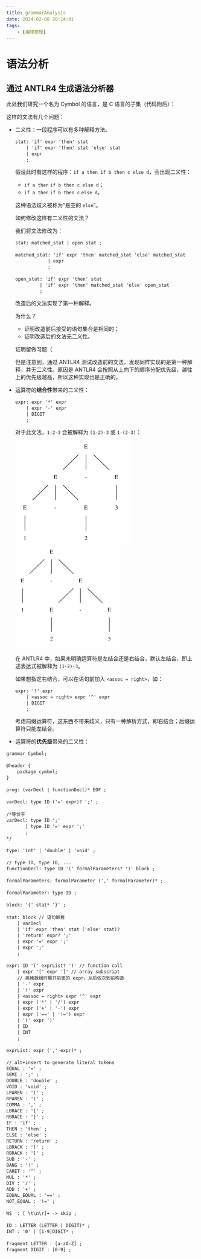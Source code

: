```yaml
---
title: grammarAnalysis
date: 2024-02-08 20:14:01
tags:
    - [编译原理]
---
```


 # 语法分析

## 通过 ANTLR4 生成语法分析器

此处我们研究一个名为 Cymbol 的语言，是 C 语言的子集（代码附后）：

这样的文法有几个问题：

- 二义性：一段程序可以有多种解释方法。

    ```antlr
    stat: 'if' expr 'then' stat
    	| 'if' expr 'then' stat 'else' stat
    	| expr
    	;
    ```

    假设此时有这样的程序：`if a then if b then c else d`，会出现二义性：

    - `if a then` `if b then c else d`；
    - `if a then` `if b then c` `else d`。

    这种语法歧义被称为“悬空的 `else`”。

    如何修改这样有二义性的文法？

    我们将文法修改为：

    ```antlr
    stat: matched_stat | open stat ;
    
    matched_stat: 'if' expr 'then' matched_stat 'else' matched_stat
                | expr
                ;
    
    open_stat: 'if' expr 'then' stat
             | 'if' expr 'then' matched_stat 'else' open_stat
             ;
    ```

    改造后的文法实现了第一种解释。

    为什么？

    - 证明改造前后接受的语句集合是相同的；
    - 证明改造后的文法无二义性。

    证明留做习题（

    但是注意到，通过 ANTLR4 测试改造前的文法，发现同样实现的是第一种解释，并无二义性。原因是 ANTLR4 会按照从上向下的顺序分配优先级，越往上的优先级越高，所以这种实现也是正确的。

- 运算符的**结合性**带来的二义性：

    ```antlr
    expr: expr '*' expr
    	| expr '-' expr
    	| DIGIT
    	;
    ```

    对于此文法，`1-2-3` 会被解释为 `(1-2)-3` 或 `1-(2-3)`：

    <img src="./grammarAnalysis/image-20240208223917809.png" alt="image-20240208223917809" style="zoom:50%;" />

    <img src="./grammarAnalysis/image-20240208224000117.png" alt="image-20240208224000117" style="zoom:50%;" />

    在 ANTLR4 中，如果未明确运算符是左结合还是右结合，默认左结合，即上述表达式被解释为 `(1-2)-3`。

    如果想指定右结合，可以在语句前加入 `<assoc = right>`，如：

    ```antlr
    expr: '!' expr
    	| <assoc = right> expr '^' expr
    	| DIGIT
    	;
    ```

    考虑前缀运算符，这东西不带来歧义，只有一种解析方式，即右结合；后缀运算符只能左结合。

- 运算符的**优先级**带来的二义性：

```antlr
grammar Cymbol;

@header {
    package cymbol;
}

prog: (varDecl | functionDecl)* EOF ;

varDecl: type ID ('=' expr)? ';' ;

/*等价于
varDecl: type ID ';'
       | type ID '=' expr ';'
       ;
*/

type: 'int' | 'double' | 'void' ;

// type ID, type ID, ...
functionDecl: type ID '(' formalParameters? ')' block ;

formalParameters: formalParameter (',' formalParameter)* ;

formalParameter: type ID ;

block: '{' stat* '}' ;

stat: block // 语句嵌套
    | varDecl
    | 'if' expr 'then' stat ('else' stat)?
    | 'return' expr? ';'
    | expr '=' expr ';'
    | expr ';'
    ;

expr: ID '(' exprList? ')' // function call
    | expr '[' expr ']' // array subscript
    // 高维数组时展开前面的 expr，从后依次到前构造
    | '-' expr
    | '!' expr
    | <assoc = right> expr '^' expr
    | expr ('*' | '/') expr
    | expr ('+' | '-') expr
    | expr ('==' | '!=') expr
    | '(' expr ')'
    | ID
    | INT
    ;

exprList: expr (',' expr)* ;

// alt+insert to generate literal tokens
EQUAL : '=' ;
SEMI : ';' ;
DOUBLE : 'double' ;
VOID : 'void' ;
LPAREN : '(' ;
RPAREN : ')' ;
COMMA : ',' ;
LBRACE : '{' ;
RBRACE : '}' ;
IF : 'if' ;
THEN : 'then' ;
ELSE : 'else' ;
RETURN : 'return' ;
LBRACK : '[' ;
RBRACK : ']' ;
SUB : '-' ;
BANG : '!' ;
CARET : '^' ;
MUL : '*' ;
DIV : '/' ;
ADD : '+' ;
EQUAL_EQUAL : '==' ;
NOT_EQUAL : '!=' ;

WS  : [ \t\n\r]+ -> skip ;

ID : LETTER (LETTER | DIGIT)* ;
INT : '0' | [1-9]DIGIT* ;

fragment LETTER : [a-zA-Z] ;
fragment DIGIT : [0-9] ;
```

